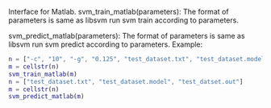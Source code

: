 Interface for Matlab.
svm_train_matlab(parameters): The format of parameters is same as libsvm
	run svm train according to parameters.

svm_predict_matlab(parameters): The format of parameters is same as libsvm
	run svm predict according to parameters.
Example:
```Matlab
n = ["-c", "10", "-g", "0.125", "test_dataset.txt", "test_dataset.model"]
m = cellstr(n)
svm_train_matlab(m)
n = ["test_dataset.txt", "test_dataset.model", "test_datset.out"]
m = cellstr(n)
svm_predict_matlab(m)
```
